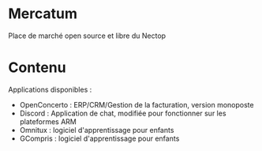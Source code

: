 # Mercatum
Place de marché open source et libre du Nectop

# Contenu

Applications disponibles :

- OpenConcerto : ERP/CRM/Gestion de la facturation, version monoposte
- Discord : Application de chat, modifiée pour fonctionner sur les plateformes ARM
- Omnitux : logiciel d'apprentissage pour enfants
- GCompris : logiciel d'apprentissage pour enfants